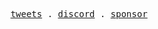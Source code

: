 <p align="center">
  <samp>
    <a href="https://x.com/hp0844182">tweets</a> .
    <a href="https://discord.gg/TM59XhBK">discord</a> .
    <a href="https://github.com/sponsors/rick-hup">sponsor</a>
  </samp>
</p>
